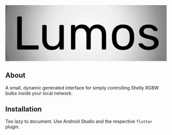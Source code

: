![lumos icon](./assets/icons/gh_banner.png)

## About

A small, dynamic generated interface for simply controlling Shelly RGBW bulbs inside your local network.


## Installation

Too lazy to document. Use Android Studio and the respective `flutter` plugin.

